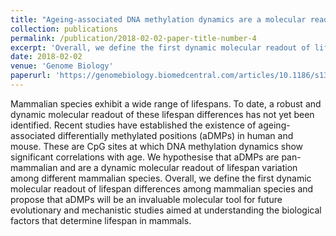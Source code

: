 ```yaml
---
title: "Ageing-associated DNA methylation dynamics are a molecular readout of lifespan variation among mammalian species."
collection: publications
permalink: /publication/2018-02-02-paper-title-number-4
excerpt: 'Overall, we define the first dynamic molecular readout of lifespan differences among mammalian species and propose that aDMPs will be an invaluable molecular tool for future evolutionary and mechanistic studies aimed at understanding the biological factors that determine lifespan in mammals.'
date: 2018-02-02
venue: 'Genome Biology'
paperurl: 'https://genomebiology.biomedcentral.com/articles/10.1186/s13059-018-1397-1'
---
```

Mammalian species exhibit a wide range of lifespans. To date, a robust and dynamic molecular readout of these lifespan differences has not yet been identified. Recent studies have established the existence of ageing-associated differentially methylated positions (aDMPs) in human and mouse. These are CpG sites at which DNA methylation dynamics show significant correlations with age. We hypothesise that aDMPs are pan-mammalian and are a dynamic molecular readout of lifespan variation among different mammalian species.
Overall, we define the first dynamic molecular readout of lifespan differences among mammalian species and propose that aDMPs will be an invaluable molecular tool for future evolutionary and mechanistic studies aimed at understanding the biological factors that determine lifespan in mammals.